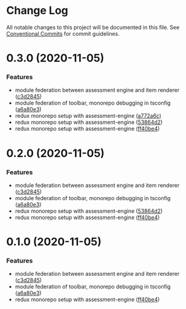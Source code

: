# Change Log

All notable changes to this project will be documented in this file.
See [Conventional Commits](https://conventionalcommits.org) for commit guidelines.

# 0.3.0 (2020-11-05)


### Features

* module federation between assessment engine and item renderer ([c3d2845](https://github.com/jimmy-james/fm-monorepo-poc/commit/c3d2845e678998e9bbcff9cb8cd1ec86dd0895fb))
* module federation of toolbar, monorepo debugging in tsconfig ([a6a80e3](https://github.com/jimmy-james/fm-monorepo-poc/commit/a6a80e3185627a578bda86f26591584808d211f2))
* redux monorepo setup with assessment-engine ([a772a6c](https://github.com/jimmy-james/fm-monorepo-poc/commit/a772a6cc0164ea1fee70a3cf1584265407ccce3a))
* redux monorepo setup with assessment-engine ([53864d2](https://github.com/jimmy-james/fm-monorepo-poc/commit/53864d2b755a4865f48e0f6308a0f4ba9bf5f8ba))
* redux monorepo setup with assessment-engine ([ff40be4](https://github.com/jimmy-james/fm-monorepo-poc/commit/ff40be400fd53e422cf1f2da2118c064300ad529))





# 0.2.0 (2020-11-05)


### Features

* module federation between assessment engine and item renderer ([c3d2845](https://github.com/jimmy-james/fm-monorepo-poc/commit/c3d2845e678998e9bbcff9cb8cd1ec86dd0895fb))
* module federation of toolbar, monorepo debugging in tsconfig ([a6a80e3](https://github.com/jimmy-james/fm-monorepo-poc/commit/a6a80e3185627a578bda86f26591584808d211f2))
* redux monorepo setup with assessment-engine ([53864d2](https://github.com/jimmy-james/fm-monorepo-poc/commit/53864d2b755a4865f48e0f6308a0f4ba9bf5f8ba))
* redux monorepo setup with assessment-engine ([ff40be4](https://github.com/jimmy-james/fm-monorepo-poc/commit/ff40be400fd53e422cf1f2da2118c064300ad529))





# 0.1.0 (2020-11-05)


### Features

* module federation between assessment engine and item renderer ([c3d2845](https://github.com/jimmy-james/fm-monorepo-poc/commit/c3d2845e678998e9bbcff9cb8cd1ec86dd0895fb))
* module federation of toolbar, monorepo debugging in tsconfig ([a6a80e3](https://github.com/jimmy-james/fm-monorepo-poc/commit/a6a80e3185627a578bda86f26591584808d211f2))
* redux monorepo setup with assessment-engine ([ff40be4](https://github.com/jimmy-james/fm-monorepo-poc/commit/ff40be400fd53e422cf1f2da2118c064300ad529))
